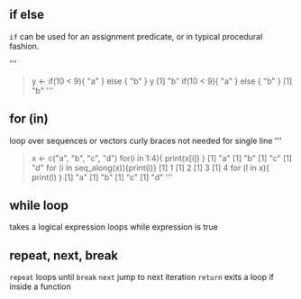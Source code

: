 ## if else ##
`if` can be used for an assignment predicate, or in typical procedural fashion.

'''
> y <- if(10 < 9){ "a" } else { "b" }
> y
[1] "b"
> if(10 < 9){ "a" } else { "b" }
[1] "b"
'''

## for (in) ##
loop over sequences or vectors
curly braces not needed for single line
'''
> x <- c("a", "b", "c", "d")
> for(i in 1:4){ print(x[i]) }
[1] "a"
[1] "b"
[1] "c"
[1] "d"
> for (i in seq_along(x)){print(i)}
[1] 1
[1] 2
[1] 3
[1] 4
> for (l in x){ print(l) }
[1] "a"
[1] "b"
[1] "c"
[1] "d"
'''

## while loop ##
takes a logical expression
loops while expression is true

## repeat, next, break ##
`repeat` loops until `break`
`next` jump to next iteration
`return` exits a loop if inside a function

